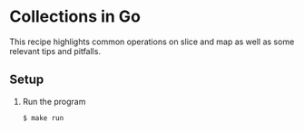 # Collections in Go

This recipe highlights common operations on slice and map as well as some relevant tips and pitfalls.

## Setup

1. Run the program

   ```bash
   $ make run
   ```
